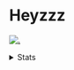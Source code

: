 # Heyzzz  

[![.](https://skillicons.dev/icons?i=js,java)](https://skillicons.dev)  

<details>
<summary>Stats</summary
<!--START_SECTION:waka-->

```txt
TypeScript    4 hrs 39 mins   ████████▓░░░░░░░░░░░░░░░░   35.02 %
JSON          4 hrs 32 mins   ████████▓░░░░░░░░░░░░░░░░   34.16 %
Other         1 hr 38 mins    ███░░░░░░░░░░░░░░░░░░░░░░   12.34 %
YAML          49 mins         █▓░░░░░░░░░░░░░░░░░░░░░░░   06.25 %
JavaScript    30 mins         █░░░░░░░░░░░░░░░░░░░░░░░░   03.84 %
```

<!--END_SECTION:waka-->
</details>
